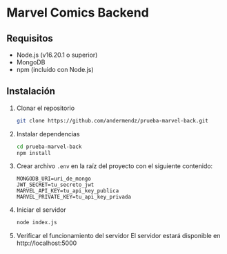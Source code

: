 # Marvel Comics Backend

## Requisitos
- Node.js (v16.20.1 o superior)
- MongoDB
- npm (incluido con Node.js)

## Instalación
1. Clonar el repositorio
    ```bash
    git clone https://github.com/andermendz/prueba-marvel-back.git
    ```

2. Instalar dependencias
    ```bash
    cd prueba-marvel-back
    npm install
    ```

3. Crear archivo `.env` en la raíz del proyecto con el siguiente contenido:
    ```env
    MONGODB_URI=uri_de_mongo
    JWT_SECRET=tu_secreto_jwt
    MARVEL_API_KEY=tu_api_key_publica
    MARVEL_PRIVATE_KEY=tu_api_key_privada
    ```

4. Iniciar el servidor
    ```bash
    node index.js
    ```

5. Verificar el funcionamiento del servidor
    El servidor estará disponible en http://localhost:5000
